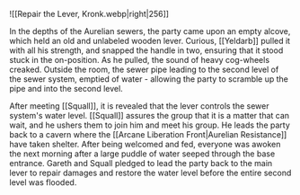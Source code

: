 ![[Repair the Lever, Kronk.webp|right|256]]

In the depths of the Aurelian sewers, the party came upon an empty alcove, which held an old and unlabeled wooden lever. Curious, [[Yeldarb]] pulled it with all his strength, and snapped the handle in two, ensuring that it stood stuck in the on-position. As he pulled, the sound of heavy cog-wheels creaked. Outside the room, the sewer pipe leading to the second level of the sewer system, emptied of water - allowing the party to scramble up the pipe and into the second level.

After meeting [[Squall]], it is revealed that the lever controls the sewer system's water level. [[Squall]] assures the group that it is a matter that can wait, and he ushers them to join him and meet his group. He leads the party back to a cavern where the [[Arcane Liberation Front|Aurelian Resistance]] have taken shelter. After being welcomed and fed, everyone was awoken the next morning after a large puddle of water seeped through the base entrance. Gareth and Squall pledged to lead the party back to the main lever to repair damages and restore the water level before the entire second level was flooded.